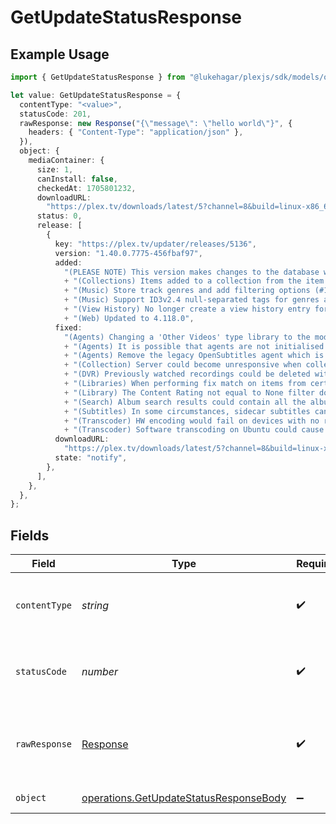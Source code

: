 # GetUpdateStatusResponse

## Example Usage

```typescript
import { GetUpdateStatusResponse } from "@lukehagar/plexjs/sdk/models/operations";

let value: GetUpdateStatusResponse = {
  contentType: "<value>",
  statusCode: 201,
  rawResponse: new Response("{\"message\": \"hello world\"}", {
    headers: { "Content-Type": "application/json" },
  }),
  object: {
    mediaContainer: {
      size: 1,
      canInstall: false,
      checkedAt: 1705801232,
      downloadURL:
        "https://plex.tv/downloads/latest/5?channel=8&build=linux-x86_64&distro=redhat&X-Plex-Token=xxxxxxxxxxxxxxxxxxxx",
      status: 0,
      release: [
        {
          key: "https://plex.tv/updater/releases/5136",
          version: "1.40.0.7775-456fbaf97",
          added:
            "(PLEASE NOTE) This version makes changes to the database which will make it compatible only with server versions 1.31.2 or higher (released March 14). You will not be able to use your database on Plex Media Server versions lower than this after this update. Please also be patient when updating to this version if you have a very large database and allow the upgrade process to finish.\n"
            + "(Collections) Items added to a collection from the item context menu will now lock the collection field on the items (#12793)\n"
            + "(Music) Store track genres and add filtering options (#14653)\n"
            + "(Music) Support ID3v2.4 null-separated tags for genres and release type (#14653)\n"
            + "(View History) No longer create a view history entry for items marked as played (#10888)\n"
            + "(Web) Updated to 4.118.0",
          fixed:
            "(Agents) Changing a 'Other Videos' type library to the modern movie agent would fail (#14483)\n"
            + "(Agents) It is possible that agents are not initialised during startup on rare occasions (#14654)\n"
            + "(Agents) Remove the legacy OpenSubtitles agent which is no longer supported upstream (#14667)\n"
            + "(Collection) Server could become unresponsive when collection membership changes (#14612)\n"
            + "(DVR) Previously watched recordings could be deleted without being watched again (#13779)\n"
            + "(Libraries) When performing fix match on items from certain music libraries the language would default to Arabic (#14501)\n"
            + "(Library) The Content Rating not equal to None filter does not work (#14620)\n"
            + "(Search) Album search results could contain all the album's tracks too (#14486)\n"
            + "(Subtitles) In some circumstances, sidecar subtitles can show up for media when they're no longer available (#14674)\n"
            + "(Transcoder) HW encoding would fail on devices with no rate control (#14222)\n"
            + "(Transcoder) Software transcoding on Ubuntu could cause unexpected behavior (#14605)",
          downloadURL:
            "https://plex.tv/downloads/latest/5?channel=8&build=linux-x86_64&distro=redhat&X-Plex-Token=xxxxxxxxxxxxxxxxxxxx",
          state: "notify",
        },
      ],
    },
  },
};
```

## Fields

| Field                                                                                                   | Type                                                                                                    | Required                                                                                                | Description                                                                                             |
| ------------------------------------------------------------------------------------------------------- | ------------------------------------------------------------------------------------------------------- | ------------------------------------------------------------------------------------------------------- | ------------------------------------------------------------------------------------------------------- |
| `contentType`                                                                                           | *string*                                                                                                | :heavy_check_mark:                                                                                      | HTTP response content type for this operation                                                           |
| `statusCode`                                                                                            | *number*                                                                                                | :heavy_check_mark:                                                                                      | HTTP response status code for this operation                                                            |
| `rawResponse`                                                                                           | [Response](https://developer.mozilla.org/en-US/docs/Web/API/Response)                                   | :heavy_check_mark:                                                                                      | Raw HTTP response; suitable for custom response parsing                                                 |
| `object`                                                                                                | [operations.GetUpdateStatusResponseBody](../../../sdk/models/operations/getupdatestatusresponsebody.md) | :heavy_minus_sign:                                                                                      | The Server Updates                                                                                      |